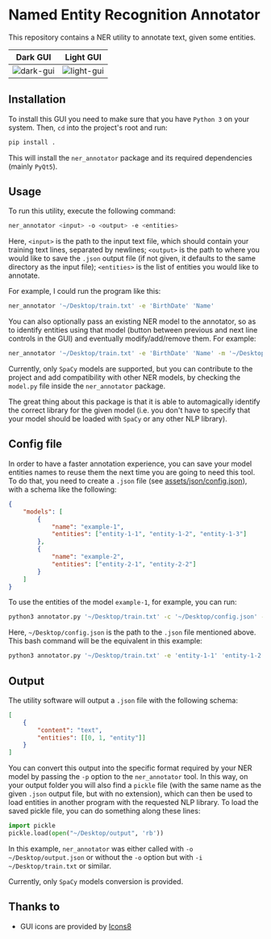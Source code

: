 # Named Entity Recognition Annotator

This repository contains a NER utility to annotate text, given some entities.

|               Dark GUI               |               Light GUI                |
| :----------------------------------: | :------------------------------------: |
| ![dark-gui](assets/img/gui-dark.png) | ![light-gui](assets/img/gui-light.png) |

## Installation

To install this GUI you need to make sure that you have `Python 3` on your system.
Then, `cd` into the project's root and run:

```bash
pip install .
```

This will install the `ner_annotator` package and its required dependencies (mainly `PyQt5`).

## Usage

To run this utility, execute the following command:

```bash
ner_annotator <input> -o <output> -e <entities>
```

Here, `<input>` is the path to the input text file, which should contain your training text lines, separated by newlines; `<output>` is the path to where you would like to save the `.json` output file (if not given, it defaults to the same directory as the input file); `<entities>` is the list of entities you would like to annotate.

For example, I could run the program like this:

```bash
ner_annotator '~/Desktop/train.txt' -e 'BirthDate' 'Name'
```

You can also optionally pass an existing NER model to the annotator, so as to identify entities using that model (button between previous and next line controls in the GUI) and eventually modify/add/remove them. For example:

```bash
ner_annotator '~/Desktop/train.txt' -e 'BirthDate' 'Name' -m '~/Desktop/NER'
```

Currently, only `SpaCy` models are supported, but you can contribute to the project and add compatibility with other NER models, by checking the `model.py` file inside the `ner_annotator` package.

The great thing about this package is that it is able to automagically identify the correct library for the given model (i.e. you don't have to specify that your model should be loaded with `SpaCy` or any other NLP library).

## Config file

In order to have a faster annotation experience, you can save your model entities names to reuse them the next time you are going to need this tool.\
To do that, you need to create a `.json` file (see [assets/json/config.json](`config.json`)), with a schema like the following:

```json
{
	"models": [
		{
			"name": "example-1",
			"entities": ["entity-1-1", "entity-1-2", "entity-1-3"]
		},
		{
			"name": "example-2",
			"entities": ["entity-2-1", "entity-2-2"]
		}
	]
}
```

To use the entities of the model `example-1`, for example, you can run:

```bash
python3 annotator.py '~/Desktop/train.txt' -c '~/Desktop/config.json' -n 'example-1'
```

Here, `~/Desktop/config.json` is the path to the `.json` file mentioned above.\
This bash command will be the equivalent in this example:

```bash
python3 annotator.py '~/Desktop/train.txt' -e 'entity-1-1' 'entity-1-2' 'entity-1-3'
```

## Output

The utility software will output a `.json` file with the following schema:

```json
[
	{
		"content": "text",
		"entities": [[0, 1, "entity"]]
	}
]
```

You can convert this output into the specific format required by your NER model by passing the `-p` option to the `ner_annotator` tool. In this way, on your output folder you will also find a `pickle` file (with the same name as the given `.json` output file, but with no extension), which can then be used to load entities in another program with the requested NLP library. To load the saved pickle file, you can do something along these lines:

```python
import pickle
pickle.load(open("~/Desktop/output", 'rb'))
```

In this example, `ner_annotator` was either called with `-o ~/Desktop/output.json` or without the `-o` option but with `-i ~/Desktop/train.txt` or similar.

Currently, only `SpaCy` models conversion is provided.

## Thanks to

- GUI icons are provided by [Icons8](https://icons8.it)
